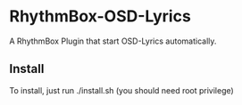 RhythmBox-OSD-Lyrics
====================

A RhythmBox Plugin that start OSD-Lyrics automatically.

Install
-----
To install, just run ./install.sh (you should need root privilege)
